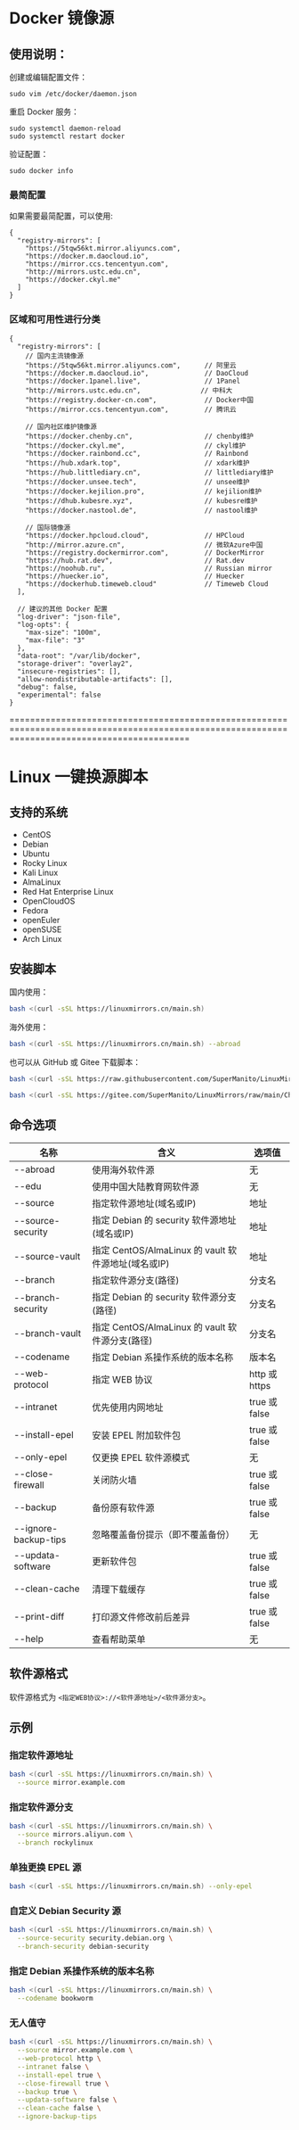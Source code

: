 # Docker 镜像源

## 使用说明：

创建或编辑配置文件：

```
sudo vim /etc/docker/daemon.json
```

重启 Docker 服务：

```
sudo systemctl daemon-reload
sudo systemctl restart docker
```

验证配置：

```
sudo docker info
```

### 最简配置

如果需要最简配置，可以使用:

```
{
  "registry-mirrors": [
    "https://5tqw56kt.mirror.aliyuncs.com",
    "https://docker.m.daocloud.io",
    "https://mirror.ccs.tencentyun.com",
    "http://mirrors.ustc.edu.cn",
    "https://docker.ckyl.me"
  ]
}
```

### 区域和可用性进行分类

```
{
  "registry-mirrors": [
    // 国内主流镜像源
    "https://5tqw56kt.mirror.aliyuncs.com",      // 阿里云
    "https://docker.m.daocloud.io",              // DaoCloud
    "https://docker.1panel.live",                // 1Panel
    "http://mirrors.ustc.edu.cn",               // 中科大
    "https://registry.docker-cn.com",            // Docker中国
    "https://mirror.ccs.tencentyun.com",         // 腾讯云

    // 国内社区维护镜像源
    "https://docker.chenby.cn",                  // chenby维护
    "https://docker.ckyl.me",                    // ckyl维护
    "https://docker.rainbond.cc",                // Rainbond
    "https://hub.xdark.top",                     // xdark维护
    "https://hub.littlediary.cn",                // littlediary维护
    "https://docker.unsee.tech",                 // unsee维护
    "https://docker.kejilion.pro",               // kejilion维护
    "https://dhub.kubesre.xyz",                  // kubesre维护
    "https://docker.nastool.de",                 // nastool维护

    // 国际镜像源
    "https://docker.hpcloud.cloud",              // HPCloud
    "http://mirror.azure.cn",                    // 微软Azure中国
    "https://registry.dockermirror.com",         // DockerMirror
    "https://hub.rat.dev",                       // Rat.dev
    "https://noohub.ru",                         // Russian mirror
    "https://huecker.io",                        // Huecker
    "https://dockerhub.timeweb.cloud"            // Timeweb Cloud
  ],

  // 建议的其他 Docker 配置
  "log-driver": "json-file",
  "log-opts": {
    "max-size": "100m",
    "max-file": "3"
  },
  "data-root": "/var/lib/docker",
  "storage-driver": "overlay2",
  "insecure-registries": [],
  "allow-nondistributable-artifacts": [],
  "debug": false,
  "experimental": false
}
```

===============================================================================================================================================


# Linux 一键换源脚本

## 支持的系统

- CentOS
- Debian
- Ubuntu
- Rocky Linux
- Kali Linux
- AlmaLinux
- Red Hat Enterprise Linux
- OpenCloudOS
- Fedora
- openEuler
- openSUSE
- Arch Linux

## 安装脚本

国内使用：

```bash
bash <(curl -sSL https://linuxmirrors.cn/main.sh)
```

海外使用：

```bash
bash <(curl -sSL https://linuxmirrors.cn/main.sh) --abroad
```

也可以从 GitHub 或 Gitee 下载脚本：

```bash
bash <(curl -sSL https://raw.githubusercontent.com/SuperManito/LinuxMirrors/main/ChangeMirrors.sh)
```

```bash
bash <(curl -sSL https://gitee.com/SuperManito/LinuxMirrors/raw/main/ChangeMirrors.sh)
```

## 命令选项

| 名称                 | 含义                                                | 选项值        |
| -------------------- | --------------------------------------------------- | ------------- |
| --abroad             | 使用海外软件源                                      | 无            |
| --edu                | 使用中国大陆教育网软件源                            | 无            |
| --source             | 指定软件源地址(域名或IP)                            | 地址          |
| --source-security    | 指定 Debian 的 security 软件源地址(域名或IP)        | 地址          |
| --source-vault       | 指定 CentOS/AlmaLinux 的 vault 软件源地址(域名或IP) | 地址          |
| --branch             | 指定软件源分支(路径)                                | 分支名        |
| --branch-security    | 指定 Debian 的 security 软件源分支(路径)            | 分支名        |
| --branch-vault       | 指定 CentOS/AlmaLinux 的 vault 软件源分支(路径)     | 分支名        |
| --codename           | 指定 Debian 系操作系统的版本名称                    | 版本名        |
| --web-protocol       | 指定 WEB 协议                                       | http 或 https |
| --intranet           | 优先使用内网地址                                    | true 或 false |
| --install-epel       | 安装 EPEL 附加软件包                                | true 或 false |
| --only-epel          | 仅更换 EPEL 软件源模式                              | 无            |
| --close-firewall     | 关闭防火墙                                          | true 或 false |
| --backup             | 备份原有软件源                                      | true 或 false |
| --ignore-backup-tips | 忽略覆盖备份提示（即不覆盖备份）                    | 无            |
| --updata-software    | 更新软件包                                          | true 或 false |
| --clean-cache        | 清理下载缓存                                        | true 或 false |
| --print-diff         | 打印源文件修改前后差异                              | true 或 false |
| --help               | 查看帮助菜单                                        | 无            |

## 软件源格式

软件源格式为 `<指定WEB协议>://<软件源地址>/<软件源分支>`。

## 示例

### 指定软件源地址

```bash
bash <(curl -sSL https://linuxmirrors.cn/main.sh) \
  --source mirror.example.com
```

### 指定软件源分支

```bash
bash <(curl -sSL https://linuxmirrors.cn/main.sh) \
  --source mirrors.aliyun.com \
  --branch rockylinux
```

### 单独更换 EPEL 源

```bash
bash <(curl -sSL https://linuxmirrors.cn/main.sh) --only-epel
```

### 自定义 Debian Security 源

```bash
bash <(curl -sSL https://linuxmirrors.cn/main.sh) \
  --source-security security.debian.org \
  --branch-security debian-security
```

### 指定 Debian 系操作系统的版本名称

```bash
bash <(curl -sSL https://linuxmirrors.cn/main.sh) \
  --codename bookworm
```

### 无人值守

```bash
bash <(curl -sSL https://linuxmirrors.cn/main.sh) \
  --source mirror.example.com \
  --web-protocol http \
  --intranet false \
  --install-epel true \
  --close-firewall true \
  --backup true \
  --updata-software false \
  --clean-cache false \
  --ignore-backup-tips
```
